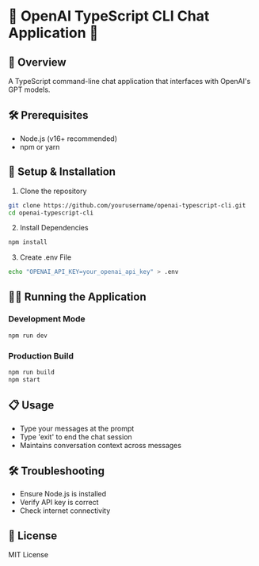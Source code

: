 # 🤖 OpenAI TypeScript CLI Chat Application 🚀

## 📝 Overview

A TypeScript command-line chat application that interfaces with OpenAI's GPT models.

## 🛠️ Prerequisites

- Node.js (v16+ recommended)
- npm or yarn

## 🚀 Setup & Installation

1. Clone the repository
```bash
git clone https://github.com/yourusername/openai-typescript-cli.git
cd openai-typescript-cli
```

2. Install Dependencies
```bash
npm install
```

3. Create .env File
```bash
echo "OPENAI_API_KEY=your_openai_api_key" > .env
```

## 🏃‍♂️ Running the Application

### Development Mode
```bash
npm run dev
```

### Production Build
```bash
npm run build
npm start
```

## 📋 Usage

- Type your messages at the prompt
- Type 'exit' to end the chat session
- Maintains conversation context across messages

## 🛠️ Troubleshooting

- Ensure Node.js is installed
- Verify API key is correct
- Check internet connectivity

## 📜 License

MIT License
